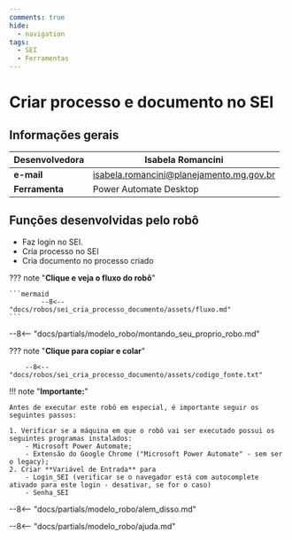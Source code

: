 ```yaml
---
comments: true
hide:
  - navigation
tags:
  - SEI
  - Ferramentas
---
```


# Criar processo e documento no SEI


## Informações gerais

| **Desenvolvedora**| Isabela Romancini  |
| ----------- | ------------------------------------ |
| **e-mail**       | isabela.romancini@planejamento.mg.gov.br|
| **Ferramenta**   | Power Automate Desktop |


## Funções desenvolvidas pelo robô

- Faz login no SEI.
- Cria processo no SEI
- Cria documento no processo criado

??? note "**Clique e veja o fluxo do robô**"

    ```mermaid
            --8<-- "docs/robos/sei_cria_processo_documento/assets/fluxo.md"
    ```

--8<-- "docs/partials/modelo_robo/montando_seu_proprio_robo.md"

??? note "**Clique para copiar e colar**"

        --8<-- "docs/robos/sei_cria_processo_documento/assets/codigo_fonte.txt"

!!! note "**Importante:**"

    Antes de executar este robô em especial, é importante seguir os seguintes passos:

    1. Verificar se a máquina em que o robô vai ser executado possui os seguintes programas instalados:
        - Microsoft Power Automate;
        - Extensão do Google Chrome ("Microsoft Power Automate" - sem ser o legacy);
    2. Criar **Variável de Entrada** para
        - Login_SEI (verificar se o navegador está com autocomplete ativado para este login - desativar, se for o caso)
        - Senha_SEI


--8<-- "docs/partials/modelo_robo/alem_disso.md"

--8<-- "docs/partials/modelo_robo/ajuda.md"
